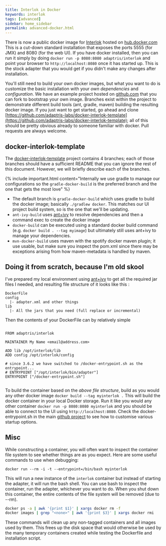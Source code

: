 ```yaml
---
title: Interlok in Docker
keywords: interlok
tags: [advanced]
sidebar: home_sidebar
permalink: advanced-docker.html
---
```


There is now a public docker image for [Interlok](https://hub.docker.com/r/adaptris/interlok/) hosted on [hub.docker.com](https://hub.docker.com) This is a cut-down standard installation that exposes the ports 5555 (for JMX) and 8080 (for the web UI). If you have docker installed, then you can run it simply by doing `docker run -p 8080:8080 adaptris/interlok` and point your browser to `http://localhost:8080` once it has started up. This is the stock adapter that you would get if you didn't make any changes after installation.

You'll still need to build your own docker images, but what you want to do is customize the basic installation with your _own dependencies_ and _configuration_. We have an example project hosted on [github.com](https://github.com/adaptris-labs/docker-interlok-template) that you can fork to bootstrap your own image. Branches exist within the project to demonstrate different build tools (ant, gradle, maven) building the resulting docker image. If you just want to get started, go ahead and clone [https://github.com/adaptris-labs/docker-interlok-template](https://github.com/adaptris-labs/docker-interlok-template); all of this should be pretty obvious already to someone familiar with docker. Pull requests are always welcome.

## docker-interlok-template

The [docker-interlok-template](https://github.com/adaptris-labs/docker-interlok-template) project contains 4 branches; each of those branches should have a sufficient README that you can ignore the rest of this document. However, we will briefly describe each of the branches.

{% include important.html content="Internally we use gradle to manage our configurations so the `gradle-docker-build` is the preferred branch and the one that gets the most love" %}

* The default branch is `gradle-docker-build` which uses gradle to build the docker image; basically `./gradlew docker`. This matches our UI project build system, so is the one that we'll be updating.
* `ant-ivy-build` uses [ant+ivy](/pages/advanced/advanced-ant-ivy-deploy) to resolve dependencies and then a command exec to create the docker image
* `docker-build` can be executed using a standard docker build command (e.g. `docker build . --tag myimage`) but ultimately still uses ant+ivy to manage your dependencies.
* `mvn-docker-build` uses maven with the spotify docker maven plugin; it use usable, but make sure you inspect the pom.xml since there may be exceptions arising from how maven-metadata is handled by maven.

## Doing it from scratch, because I'm old skool

I've prepared my local environment using [ant+ivy](/pages/advanced/advanced-ant-ivy-deploy) to get all the required jar files I needed, and resulting file structure of it looks like this :

```
DockerFile
config
  |- adapter.xml and other things
lib
  |- All the jars that you need (full replace or incremental)
```

Then the contents of your DockerFile can by relatively simple

```

FROM adaptris/interlok

MAINTAINER My Name <email@address.com>

ADD lib /opt/interlok/lib
ADD config /opt/interlok/config

# since 3.6.2 we have switched to /docker-entrypoint.sh as the entrypoint...
# ENTRYPOINT ["/opt/interlok/bin/adapter"]
ENTRYPOINT ["/docker-entrypoint.sh"]


```

To build the container based on the *above file structure*, build as you would any other docker image `docker build --tag myinterlok .` This will build the docker container in your local Docker storage. Run it like you would any other container `docker run -p 8080:8080 myinterlok` and you should be able to connect to the UI using `http://localhost:8080`. Check the docker-entrypoint.sh in the main [github project][] to see how to customise various startup options.

## Misc ##

While constructing a container, you will often want to inspect the container file system to see whether things are as you expect. Here are some useful commands to use when debugging:

```
docker run --rm -i -t --entrypoint=/bin/bash myinterlok
```

This will run a new instance of the `interlok` container but instead of starting the adapter, it will run the bash shell. You can use bash to inspect the container, run the adapter, whichever you want to do. When you shut down this container, the entire contents of the file system will be removed (due to --rm).

```bash
docker ps -a | awk '{print $1}' | xargs docker rm -f
docker images | grep "<none>" | awk '{print $3}' | xargs docker rmi
```

These commands will clean up any non-tagged containers and all images used by them. This frees up the disk space that would otherwise be used by the many temporary containers created while testing the Dockerfile and installation script.

[github project]: https://github.com/adaptris/docker-interlok/